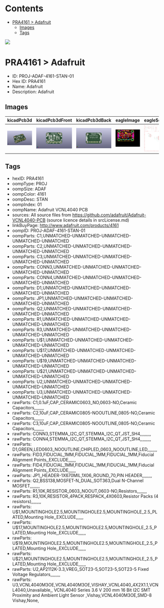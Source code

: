 



Contents
========

* [PRA4161 > Adafruit](#pra4161--adafruit)
	* [Images](#images)
	* [Tags](#tags)
  
![][im]
# PRA4161 > Adafruit

- ID: PROJ-ADAF-4161-STAN-01
- Hex ID: PRA4161
- Name: Adafruit
- Description: Adafruit

## Images
  
  

|kicadPcb3d|kicadPcb3dFront|kicadPcb3dBack|eagleImage|eagleSchemImage|
| :---: | :---: | :---: | :---: | :---: |
|[![kicadPcb3d](kicadPcb3d_140.png)](kicadPcb3d.png)|[![kicadPcb3dFront](kicadPcb3dFront_140.png)](kicadPcb3dFront.png)|[![kicadPcb3dBack](kicadPcb3dBack_140.png)](kicadPcb3dBack.png)|[![eagleImage](eagleImage_140.png)](eagleImage.png)|[![eagleSchemImage](eagleSchemImage_140.png)](eagleSchemImage.png)|

## Tags

- hexID: PRA4161
- oompType: PROJ
- oompSize: ADAF
- oompColor: 4161
- oompDesc: STAN
- oompIndex: 01
- oompName: Adafruit VCNL4040 PCB
- sources: All source files from https://github.com/adafruit/Adafruit-VCNL4040-PCB (source licence details in srcLicense.md)
- linkBuyPage: http://www.adafruit.com/products/4161
- oompID: PROJ-ADAF-4161-STAN-01
- oompParts: C1,UNMATCHED-UNMATCHED-UNMATCHED-UNMATCHED-UNMATCHED
- oompParts: C2,UNMATCHED-UNMATCHED-UNMATCHED-UNMATCHED-UNMATCHED
- oompParts: C3,UNMATCHED-UNMATCHED-UNMATCHED-UNMATCHED-UNMATCHED
- oompParts: CONN3,UNMATCHED-UNMATCHED-UNMATCHED-UNMATCHED-UNMATCHED
- oompParts: CONN4,UNMATCHED-UNMATCHED-UNMATCHED-UNMATCHED-UNMATCHED
- oompParts: D1,UNMATCHED-UNMATCHED-UNMATCHED-UNMATCHED-UNMATCHED
- oompParts: JP1,UNMATCHED-UNMATCHED-UNMATCHED-UNMATCHED-UNMATCHED
- oompParts: Q2,UNMATCHED-UNMATCHED-UNMATCHED-UNMATCHED-UNMATCHED
- oompParts: R1,UNMATCHED-UNMATCHED-UNMATCHED-UNMATCHED-UNMATCHED
- oompParts: R3,UNMATCHED-UNMATCHED-UNMATCHED-UNMATCHED-UNMATCHED
- oompParts: U$1,UNMATCHED-UNMATCHED-UNMATCHED-UNMATCHED-UNMATCHED
- oompParts: U$17,UNMATCHED-UNMATCHED-UNMATCHED-UNMATCHED-UNMATCHED
- oompParts: U$19,UNMATCHED-UNMATCHED-UNMATCHED-UNMATCHED-UNMATCHED
- oompParts: U$21,UNMATCHED-UNMATCHED-UNMATCHED-UNMATCHED-UNMATCHED
- oompParts: U2,UNMATCHED-UNMATCHED-UNMATCHED-UNMATCHED-UNMATCHED
- oompParts: U3,UNMATCHED-UNMATCHED-UNMATCHED-UNMATCHED-UNMATCHED
- rawParts: C1,0.1uF,CAP_CERAMIC0603_NO,0603-NO,Ceramic Capacitors,,,,,,,,
- rawParts: C2,10uF,CAP_CERAMIC0805-NOOUTLINE,0805-NO,Ceramic Capacitors,,,,,,,,
- rawParts: C3,10uF,CAP_CERAMIC0805-NOOUTLINE,0805-NO,Ceramic Capacitors,,,,,,,,
- rawParts: CONN3,STEMMA_I2C_QT,STEMMA_I2C_QT,JST_SH4,,,,,,,,,
- rawParts: CONN4,STEMMA_I2C_QT,STEMMA_I2C_QT,JST_SH4,,,,,,,,,
- rawParts: D1,GREEN,LED0603_NOOUTLINE,CHIPLED_0603_NOOUTLINE,LED,,,,,,,,
- rawParts: FID3,FIDUCIAL_1MM,FIDUCIAL_1MM,FIDUCIAL_1MM,Fiducial Alignment Points,,EXCLUDE,,,,,,
- rawParts: FID4,FIDUCIAL_1MM,FIDUCIAL_1MM,FIDUCIAL_1MM,Fiducial Alignment Points,,EXCLUDE,,,,,,
- rawParts: JP1,,HEADER-1X670MIL,1X06_ROUND_70,PIN HEADER,,,,,,,,
- rawParts: Q2,BSS138,MOSFET-N_DUAL,SOT363,Dual N-Channel MOSFET,,,,,,,,
- rawParts: R1,10K,RESISTOR_0603_NOOUT,0603-NO,Resistors,,,,,,,,
- rawParts: R3,10K,RESISTOR_4PACK,RESPACK_4X0603,Resistor Packs (4 resistors),,,,,,,,
- rawParts: U$1,MOUNTINGHOLE2.5,MOUNTINGHOLE2.5,MOUNTINGHOLE_2.5_PLATED,Mounting Hole,,EXCLUDE,,,,,,
- rawParts: U$17,MOUNTINGHOLE2.5,MOUNTINGHOLE2.5,MOUNTINGHOLE_2.5_PLATED,Mounting Hole,,EXCLUDE,,,,,,
- rawParts: U$19,MOUNTINGHOLE2.5,MOUNTINGHOLE2.5,MOUNTINGHOLE_2.5_PLATED,Mounting Hole,,EXCLUDE,,,,,,
- rawParts: U$21,MOUNTINGHOLE2.5,MOUNTINGHOLE2.5,MOUNTINGHOLE_2.5_PLATED,Mounting Hole,,EXCLUDE,,,,,,
- rawParts: U2,AP2112K-3.3,VREG_SOT23-5,SOT23-5,SOT23-5 Fixed Voltage Regulators,,,,,,,,
- rawParts: U3,VCNL4040M3OE,VCNL4040M3OE,VISHAY_VCNL4040_4X2X1.1,VCNL4040,Unavailable,, VCNL4040 Series 3.6 V 200 mm 16 Bit I2C SMT Proximity and Ambient Light Sensor ,Vishay,VCNL4040M3OE,SMD-8 Vishay,None,



[im]: kicadPcb3d_450.png
